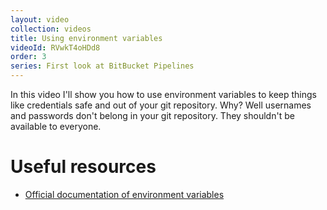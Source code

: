 ```yaml
---
layout: video
collection: videos
title: Using environment variables
videoId: RVwkT4oHDd8
order: 3
series: First look at BitBucket Pipelines
---
```


In this video I'll show you how to use environment variables to keep things like credentials safe and out of your git repository. Why? Well usernames and passwords don't belong in your git repository. They shouldn't be available to everyone.


# Useful resources
* <a href="https://confluence.atlassian.com/bitbucket/environment-variables-in-bitbucket-pipelines-794502608.html" target="_blank">Official documentation of environment variables</a>